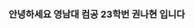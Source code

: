 ### 안녕하세요 영남대 컴공 23학번 권나현 입니다

<!--
**Raychell123/Raychell123** is a ✨ _special_ ✨ repository because its `README.md` (this file) appears on your GitHub profile.

##Introduction
안녕하세요.
